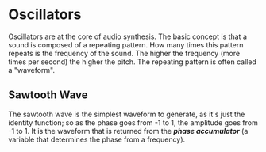 # Oscillators

Oscillators are at the core of audio synthesis.  The basic concept is that a
sound is composed of a repeating pattern.  How many times this pattern repeats
is the frequency of the sound.  The higher the frequency (more times per second)
the higher the pitch.  The repeating pattern is often called a "waveform".

## Sawtooth Wave

The sawtooth wave is the simplest waveform to generate, as it's just the
identity function; so as the phase goes from -1 to 1, the amplitude goes from -1
to 1.  It is the waveform that is returned from the _**phase accumulator**_ (a
variable that determines the phase from a frequency).
